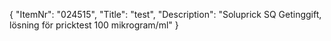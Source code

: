 {
  "ItemNr": "024515",
  "Title": "test",
  "Description": "Soluprick SQ Getinggift, lösning för pricktest 100 mikrogram/ml"
}